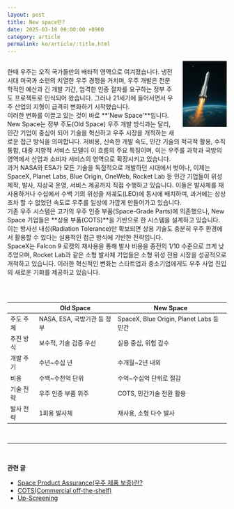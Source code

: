 ```yaml
---
layout: post
title: New space란?
date: 2025-03-18 00:00:00 +0900
category: article
permalink: ko/article/:title.html
---
```


<div style="overflow: hidden;">
  <!-- 이미지 -->
  <img src="/assets/Articles/newSpace.png" style="float: right; margin: 0 0 20px 20px; width: 400px; max-width: 20%;">
  
  <!-- 텍스트 -->
  <p>
    한때 우주는 오직 국가들만의 배타적 영역으로 여겨졌습니다. 냉전 시대 미국과 소련의 치열한 우주 경쟁을 거치며, 우주 개발은 천문학적인 예산과 긴 개발 기간, 엄격한 인증 절차를 요구하는 정부 주도 프로젝트로 인식되어 왔습니다. 그러나 21세기에 들어서면서 우주 산업의 지형이 급격히 변화하기 시작했습니다.
    <br/> <!-- 한줄 띄기 -->
    이러한 변화를 이끌고 있는 것이 바로 **'New Space'**입니다.
    <br/> <!-- 한줄 띄기 -->
    New Space는 정부 주도(Old Space) 우주 개발 방식과는 달리, 민간 기업이 중심이 되어 기술을 혁신하고 우주 시장을 개척하는 새로운 접근 방식을 의미합니다. 저비용, 신속한 개발 속도, 민간 기술의 적극적 활용, 수직 통합, 대중 지향적 서비스 모델이 이 흐름의 주요 특징이며, 이는 우주를 과학과 국방의 영역에서 산업과 소비자 서비스의 영역으로 확장시키고 있습니다.
    <br/> <!-- 한줄 띄기 -->
    과거 NASA와 ESA가 모든 기술을 독점적으로 개발하던 시대에서 벗어나, 이제는 SpaceX, Planet Labs, Blue Origin, OneWeb, Rocket Lab 등 민간 기업들이 위성 제작, 발사, 지상국 운영, 서비스 제공까지 직접 수행하고 있습니다. 이들은 발사체를 재사용하거나 수십에서 수백 기의 위성을 저궤도(LEO)에 동시에 배치하며, 과거에는 상상조차 할 수 없었던 속도로 우주를 일상에 가깝게 만들어가고 있습니다.
    <br/> <!-- 한줄 띄기 -->
    기존 우주 시스템은 고가의 우주 인증 부품(Space-Grade Parts)에 의존했으나, New Space 기업들은 **상용 부품(COTS)**을 기반으로 한 시스템을 설계하고 있습니다. 이는 방사선 내성(Radiation Tolerance)만 확보되면 상용 기술도 충분히 우주 환경에서 활용할 수 있다는 실용적인 접근 방식에 기반한 전략입니다.
    <br/> <!-- 한줄 띄기 -->
    SpaceX는 Falcon 9 로켓의 재사용을 통해 발사 비용을 종전의 1/10 수준으로 크게 낮추었으며, Rocket Lab과 같은 소형 발사체 기업들은 소형 위성 전용 시장을 성공적으로 개척하고 있습니다. 이러한 혁신적인 변화는 스타트업과 중소기업에게도 우주 사업 진입의 새로운 기회를 제공하고 있습니다.
  </p>
</div>






<br/> <!-- 한줄 띄기 -->

|     | Old Space            | New Space                             |
| ----- | -------------------- | ------------------------------------- |
| 주도 주체 | NASA, ESA, 국방기관 등 정부 | SpaceX, Blue Origin, Planet Labs 등 민간 |
| 추진 방식 | 보수적, 기술 검증 우선        | 실용 중심, 위험 감수                          |
| 개발 주기 | 수년\~수십 년             | 수개월\~2년 내외                            |
| 비용    | 수백\~수천억 단위           | 수억\~수십억 단위로 절감                        |
| 기술 전략 | 우주 인증 부품 위주          | COTS, 민간기술 전환 활용                      |
| 발사 전략 | 1회용 발사체              | 재사용, 소형 다수 발사                         |

<br/> <!-- 한줄 띄기 -->

-------------------------------------

<br/> <!-- 한줄 띄기 -->

**관련 글**
- [Space Product Assurance(우주 제품 보증)란?](/article/2025/03/23/8.-EEE.html)
- [COTS(Commercial off-the-shelf)](/article/2025/03/26/5.COTS.html)
- [Up-Screening](/article/2025/03/19/upScreening.html)